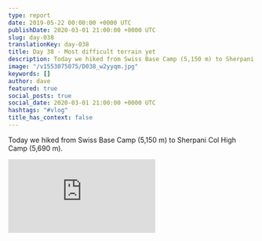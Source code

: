 ```yaml
---
type: report
date: 2019-05-22 00:00:00 +0000 UTC
publishDate: 2020-03-01 21:00:00 +0000 UTC
slug: day-038
translationKey: day-038
title: Day 38 - Most difficult terrain yet
description: Today we hiked from Swiss Base Camp (5,150 m) to Sherpani Col High Camp (5,690 m).
image: "/v1553075075/D038_w2yyqm.jpg"
keywords: []
author: dave
featured: true
social_posts: true
social_date: 2020-03-01 21:00:00 +0000 UTC
hashtags: "#vlog"
title_has_context: false
---
```


Today we hiked from Swiss Base Camp (5,150 m) to Sherpani Col High Camp (5,690 m).

<iframe src="https://www.youtube.com/embed/mYFZSLiRZSA" frameborder="0" allow="accelerometer; autoplay; encrypted-media; gyroscope; picture-in-picture" allowfullscreen></iframe>


